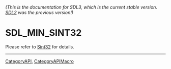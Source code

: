 ###### (This is the documentation for SDL3, which is the current stable version. [SDL2](https://wiki.libsdl.org/SDL2/) was the previous version!)
# SDL_MIN_SINT32

Please refer to [Sint32](Sint32) for details.

----
[CategoryAPI](CategoryAPI), [CategoryAPIMacro](CategoryAPIMacro)

